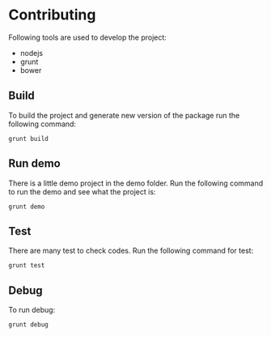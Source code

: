 # Contributing

Following tools are used to develop the project:

- nodejs
- grunt
- bower

## Build

To build the project and generate new version of the package run the following command:

	grunt build

## Run demo

There is a little demo project in the demo folder. Run the following command to run the demo and see
what the project is:

	grunt demo
	
## Test

There are many test to check codes. Run the following command for test:

	grunt test
	
## Debug

To run debug:

    grunt debug